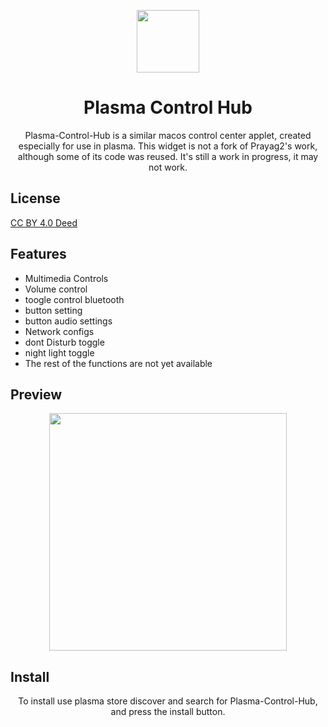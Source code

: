 
<p align="center">
  <img src="https://raw.githubusercontent.com/zayronxio/Plasma-Control-Hub/main/img/logo.png" width=100/>
  <h1 align="center">Plasma Control Hub</h1>
  <p align="center">Plasma-Control-Hub is a similar macos control center applet, created especially for use in plasma. This widget is not a fork of Prayag2's work, although some of its code was reused.
It's still a work in progress, it may not work.</center>
</p>



## License

[ CC BY 4.0 Deed ](https://creativecommons.org/licenses/by/4.0/deed.es)


## Features

- Multimedia Controls
- Volume control
- toogle control bluetooth
- button setting
- button audio settings
- Network configs
- dont Disturb toggle
- night light toggle
- The rest of the functions are not yet available

## Preview

<p align="center">
  <img src="https://raw.githubusercontent.com/zayronxio/Plasma-Control-Hub/main/img/preview.jpg" width=380/>
  </p>

## Install

<p align="center">To install use plasma store discover and search for Plasma-Control-Hub, and press the install button.</center>
